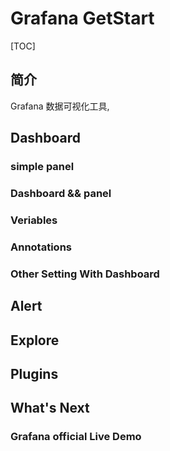 # Grafana GetStart

[TOC]

## 简介

Grafana 数据可视化工具, 

## Dashboard

### simple panel 

### Dashboard && panel

### Veriables

### Annotations

### Other Setting With Dashboard

## Alert

## Explore

## Plugins

## What's Next

### Grafana official Live Demo

## 

